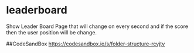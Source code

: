 # leaderboard
Show Leader Board Page that will change on every second and if the score then the user position will be change.

##CodeSandBox
https://codesandbox.io/s/folder-structure-rcvjtv

